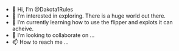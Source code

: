 - 👋 Hi, I’m @Dakota1Rules
- 👀 I’m interested in exploring. There is a huge world out there. 
- 🌱 I’m currently learning how to use the flipper and explots it can acheive. 
- 💞️ I’m looking to collaborate on ...
- 📫 How to reach me ...

<!---
Dakota1Rules/Dakota1Rules is a ✨ special ✨ repository because its `README.md` (this file) appears on your GitHub profile.
You can click the Preview link to take a look at your changes.
--->
